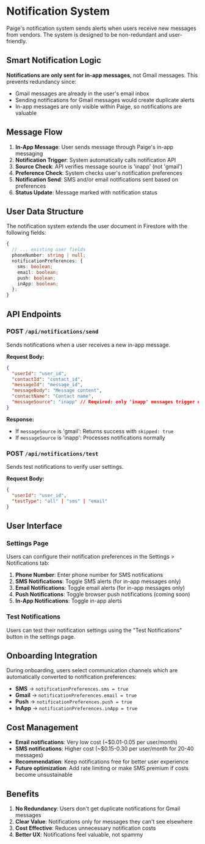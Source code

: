 # Notification System

Paige's notification system sends alerts when users receive new messages from vendors. The system is designed to be non-redundant and user-friendly.

## Smart Notification Logic

**Notifications are only sent for in-app messages**, not Gmail messages. This prevents redundancy since:
- Gmail messages are already in the user's email inbox
- Sending notifications for Gmail messages would create duplicate alerts
- In-app messages are only visible within Paige, so notifications are valuable

## Message Flow

1. **In-App Message**: User sends message through Paige's in-app messaging
2. **Notification Trigger**: System automatically calls notification API
3. **Source Check**: API verifies message source is 'inapp' (not 'gmail')
4. **Preference Check**: System checks user's notification preferences
5. **Notification Send**: SMS and/or email notifications sent based on preferences
6. **Status Update**: Message marked with notification status

## User Data Structure

The notification system extends the user document in Firestore with the following fields:

```typescript
{
  // ... existing user fields
  phoneNumber: string | null;
  notificationPreferences: {
    sms: boolean;
    email: boolean;
    push: boolean;
    inApp: boolean;
  };
}
```

## API Endpoints

### POST `/api/notifications/send`
Sends notifications when a user receives a new in-app message.

**Request Body:**
```json
{
  "userId": "user_id",
  "contactId": "contact_id", 
  "messageId": "message_id",
  "messageBody": "Message content",
  "contactName": "Contact name",
  "messageSource": "inapp" // Required: only 'inapp' messages trigger notifications
}
```

**Response:**
- If `messageSource` is 'gmail': Returns success with `skipped: true`
- If `messageSource` is 'inapp': Processes notifications normally

### POST `/api/notifications/test`
Sends test notifications to verify user settings.

**Request Body:**
```json
{
  "userId": "user_id",
  "testType": "all" | "sms" | "email"
}
```

## User Interface

### Settings Page
Users can configure their notification preferences in the Settings > Notifications tab:

1. **Phone Number**: Enter phone number for SMS notifications
2. **SMS Notifications**: Toggle SMS alerts (for in-app messages only)
3. **Email Notifications**: Toggle email alerts (for in-app messages only)  
4. **Push Notifications**: Toggle browser push notifications (coming soon)
5. **In-App Notifications**: Toggle in-app alerts

### Test Notifications
Users can test their notification settings using the "Test Notifications" button in the settings page.

## Onboarding Integration

During onboarding, users select communication channels which are automatically converted to notification preferences:

- **SMS** → `notificationPreferences.sms = true`
- **Gmail** → `notificationPreferences.email = true` 
- **Push** → `notificationPreferences.push = true`
- **InApp** → `notificationPreferences.inApp = true`

## Cost Management

- **Email notifications**: Very low cost (~$0.01-0.05 per user/month)
- **SMS notifications**: Higher cost (~$0.15-0.30 per user/month for 20-40 messages)
- **Recommendation**: Keep notifications free for better user experience
- **Future optimization**: Add rate limiting or make SMS premium if costs become unsustainable

## Benefits

1. **No Redundancy**: Users don't get duplicate notifications for Gmail messages
2. **Clear Value**: Notifications only for messages they can't see elsewhere
3. **Cost Effective**: Reduces unnecessary notification costs
4. **Better UX**: Notifications feel valuable, not spammy 